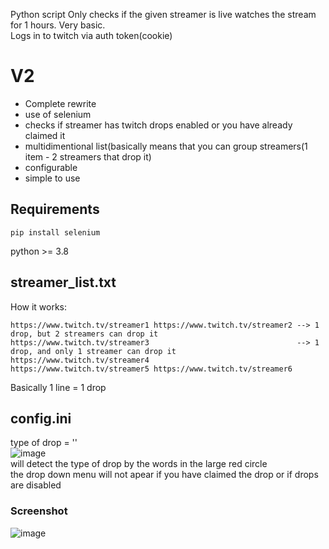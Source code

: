 Python script
Only checks if the given streamer is live 
watches the stream for 1 hours. Very basic.<br/>
Logs in to twitch via auth token(cookie)<br/>
# V2
* Complete rewrite
* use of selenium
* checks if streamer has twitch drops enabled or you have already claimed it
* multidimentional list(basically means that you can group streamers(1 item - 2 streamers that drop it)
* configurable
* simple to use
## Requirements
```
pip install selenium
```
python >= 3.8
 
## streamer_list.txt
How it works:
```
https://www.twitch.tv/streamer1 https://www.twitch.tv/streamer2 --> 1 drop, but 2 streamers can drop it
https://www.twitch.tv/streamer3                                 --> 1 drop, and only 1 streamer can drop it
https://www.twitch.tv/streamer4
https://www.twitch.tv/streamer5 https://www.twitch.tv/streamer6  
``` 
Basically 1 line = 1 drop
## config.ini
type of drop = ''<br/>
![image](https://github.com/user-attachments/assets/1b212ccf-7a9c-4afb-be32-e1977b0050d3)<br/>
will detect the type of drop by the words in the large red circle<br/>
the drop down menu will not apear if you have claimed the drop or if drops are disabled
### Screenshot
![image](https://github.com/user-attachments/assets/da3411d2-9015-44ad-9160-ef56e775275f)
